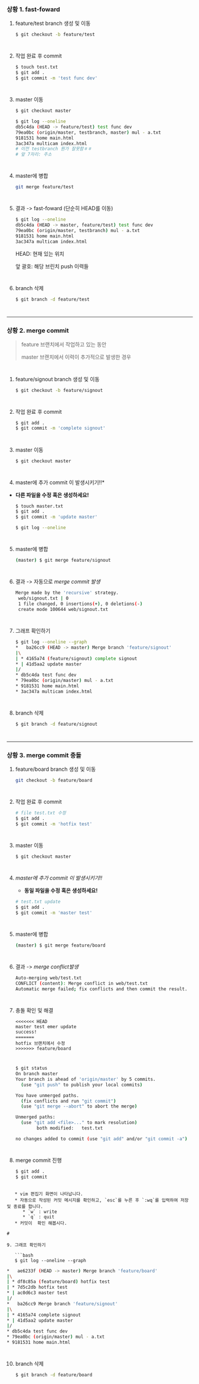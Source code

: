 ### 상황 1. fast-foward

1. feature/test branch 생성 및 이동

   ```bash
   $ git checkout -b feature/test
   ```

#

2. 작업 완료 후 commit

   ```bash
   $ touch test.txt
   $ git add .
   $ git commit -m 'test func dev'
   ```

#


3. master 이동

   ```bash
   $ git checkout master
   ```
   
   ```bash
   $ git log --oneline
   db5c4da (HEAD -> feature/test) test func dev
   79ea0bc (origin/master, testbranch, master) mul - a.txt
   9181531 home main.html
   3ac347a multicam index.html
   # 이전 testbranch 뭔가 잘못함ㅎㅎ
   # 앞 7자리: 주소
   ```

#


4. master에 병합

   ```bash
   git merge feature/test
   ```

#


5. 결과 -> fast-foward (단순히 HEAD를 이동)

   ```bash
   $ git log --oneline
   db5c4da (HEAD -> master, feature/test) test func dev
   79ea0bc (origin/master, testbranch) mul - a.txt
   9181531 home main.html
   3ac347a multicam index.html
   ```

   HEAD: 현재 있는 위치

   앞 괄호: 해당 브린치 push 이력들

#

6. branch 삭제

   ```bash
   $ git branch -d feature/test
   ```

#

---

### 상황 2. merge commit

> feature 브랜치에서 작업하고 있는 동안
>
> master 브랜치에서 이력이 추가적으로 발생한 경우

#

1. feature/signout branch 생성 및 이동

   ```bash
   $ git checkout -b feature/signout
   
   ```

#

2. 작업 완료 후 commit

   ```bash
   $ git add .
   $ git commit -m 'complete signout'
   ```

#

3. master 이동

   ```bash
   $ git checkout master
   ```

#

4. master에 추가 commit 이 발생시키기!!*

* **다른 파일을 수정 혹은 생성하세요!**

  ```bash
  $ touch master.txt
  $ git add .
  $ git commit -m 'update master'
  ```

  ```bash
  $ git log --oneline
  ```

#

5. master에 병합

   ```bash
   (master) $ git merge feature/signout
   ```

#

6. 결과 -> 자동으로 *merge commit 발생*

   ```bash
   Merge made by the 'recursive' strategy.
    web/signout.txt | 0
    1 file changed, 0 insertions(+), 0 deletions(-)
    create mode 100644 web/signout.txt
   ```

#

7. 그래프 확인하기

   ```bash
   $ git log --oneline --graph
   *   ba26cc9 (HEAD -> master) Merge branch 'feature/signout'
   |\
   | * 4165a74 (feature/signout) complete signout
   * | 41d5aa2 update master
   |/
   * db5c4da test func dev
   * 79ea0bc (origin/master) mul - a.txt
   * 9181531 home main.html
   * 3ac347a multicam index.html
   ```

#

8. branch 삭제

   ```bash
   $ git branch -d feature/signout
   ```

#

---

### 상황 3. merge commit 충돌

1. feature/board branch 생성 및 이동

   ```bash
   git checkout -b feature/board
   ```

#

2. 작업 완료 후 commit

   ```bash
   # file test.txt 수정
   $ git add .
   $ git commit -m 'hotfix test'
   ```

#


3. master 이동

   ```bash
   $ git checkout master
   ```

#


4. *master에 추가 commit 이 발생시키기!!*

   * **동일 파일을 수정 혹은 생성하세요!**

   ```bash
   # test.txt update
   $ git add .
   $ git commit -m 'master test'
   ```

#

5. master에 병합

   ```bash
   (master) $ git merge feature/board
   ```

#


6. 결과 -> *merge conflict발생*

   ```bash
   Auto-merging web/test.txt
   CONFLICT (content): Merge conflict in web/test.txt
   Automatic merge failed; fix conflicts and then commit the result.
   ```

#


7. 충돌 확인 및 해결

   ```
   <<<<<<< HEAD
   master test emer update
   success!
   =======
   hotfix 브랜치에서 수정
   >>>>>>> feature/board
   
   ```
   
   #
   
   ```bash
   $ git status
   On branch master
   Your branch is ahead of 'origin/master' by 5 commits.
     (use "git push" to publish your local commits)
   
   You have unmerged paths.
     (fix conflicts and run "git commit")
     (use "git merge --abort" to abort the merge)
   
   Unmerged paths:
     (use "git add <file>..." to mark resolution)
           both modified:   test.txt
   
   no changes added to commit (use "git add" and/or "git commit -a")
   
   ```

#


8. merge commit 진행

    ```bash
    $ git add .
    $ git commit
```
   
   * vim 편집기 화면이 나타납니다.
   * 자동으로 작성된 커밋 메시지를 확인하고, `esc`를 누른 후 `:wq`를 입력하여 저장 및 종료를 합니다.
      * `w` : write
      * `q` : quit
   * 커밋이  확인 해봅시다.

#

9. 그래프 확인하기

   ```bash
   $ git log --oneline --graph
   ```

   ```bash
   *   ae6233f (HEAD -> master) Merge branch 'feature/board'
   |\
   | * df8c85a (feature/board) hotfix test
   | * 7d5c2db hotfix test
   * | ac0d6c3 master test
   |/
   *   ba26cc9 Merge branch 'feature/signout'
   |\
   | * 4165a74 complete signout
   * | 41d5aa2 update master
   |/
   * db5c4da test func dev
   * 79ea0bc (origin/master) mul - a.txt
   * 9181531 home main.html
   
   ```

#


10. branch 삭제

    ```bash
    $ git branch -d feature/board
    ```

#